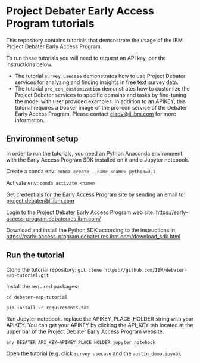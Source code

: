 # Project Debater Early Access Program tutorials

This repository contains tutorials that demonstrate the usage of the IBM Project Debater Early Access Program. 

To run these tutorials you will need to request an API key, per the instructions below.

* The tutorial `survey_usecase` demonstrates how to use Project Debater services for analyzing and finding insights in free text survey data. 
* The tutorial `pro_con_customization` demonstrates how to customize the Project Debater services to specific domains and tasks by fine-tuning the model with user provided examples.  In addition to an APIKEY, this tutorial requires a Docker image of the pro-con service of the Debater Early Access Program. Please contact eladv@il.ibm.com for more information.

## Environment setup

In order to run the tutorials, you need an Python Anaconda environment with the Early Access Program SDK installed on it and a Jupyter notebook.

Create a conda env:
`conda create --name <name> python=3.7`

Activate env:
`conda activate <name>`

Get credentials for the Early Access Program site by sending an email to:
project.debater@il.ibm.com

Login to the Project Debater Early Access Program web site:
https://early-access-program.debater.res.ibm.com/

Download and install the Python SDK according to the instructions in:
https://early-access-program.debater.res.ibm.com/download_sdk.html

## Run the tutorial

Clone the tutorial repository:
`git clone https://github.com/IBM/debater-eap-tutorial.git`

Install the required packages:

`cd debater-eap-tutorial`

`pip install -r requirements.txt`

Run Jupyter notebook. replace the APIKEY_PLACE_HOLDER string with your APIKEY. You can get your APIKEY by clicking the API_KEY tab located at the upper bar of the Project Debater Early Access Program website.

`env DEBATER_API_KEY=APIKEY_PLACE_HOLDER jupyter notebook`

Open the tutorial (e.g. click `survey usecase` and the `austin_demo.ipynb`).
